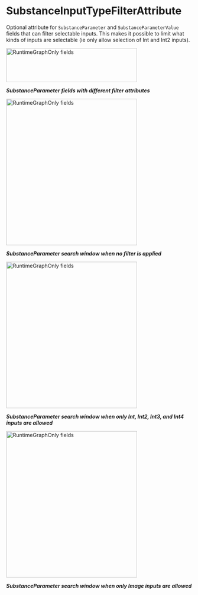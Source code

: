 # SubstanceInputTypeFilterAttribute
Optional attribute for `SubstanceParameter` and `SubstanceParameterValue` fields that can filter selectable inputs. This makes it possible to limit what kinds of inputs are selectable (ie only allow selection of Int and Int2 inputs).

<picture>
  <img alt="RuntimeGraphOnly fields" src="img/Inspectors/Attributes/AttributeInputFilter01.png" width="354" height="92">
</picture>

***SubstanceParameter fields with different filter attributes***

<picture>
  <img alt="RuntimeGraphOnly fields" src="img/Inspectors/Attributes/AttributeInputFilter02.png" width="354" height="396">
</picture>

***SubstanceParameter search window when no filter is applied***

<picture>
  <img alt="RuntimeGraphOnly fields" src="img/Inspectors/Attributes/AttributeInputFilter03.png" width="354" height="396">
</picture>

***SubstanceParameter search window when only Int, Int2, Int3, and Int4 inputs are allowed***

<picture>
  <img alt="RuntimeGraphOnly fields" src="img/Inspectors/Attributes/AttributeInputFilter04.png" width="354" height="396">
</picture>

***SubstanceParameter search window when only Image inputs are allowed***
